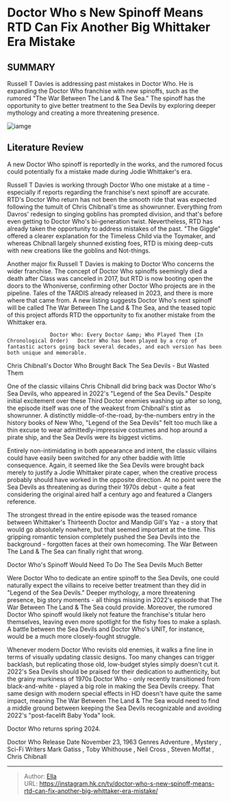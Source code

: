# Doctor Who s New Spinoff Means RTD Can Fix Another Big Whittaker Era Mistake


## SUMMARY 



  Russell T Davies is addressing past mistakes in Doctor Who.   He is expanding the Doctor Who franchise with new spinoffs, such as the rumored &#34;The War Between The Land &amp; The Sea.&#34;   The spinoff has the opportunity to give better treatment to the Sea Devils by exploring deeper mythology and creating a more threatening presence.  

![iamge](https://static1.srcdn.com/wordpress/wp-content/uploads/2024/01/jodie-whittaker-as-thirteenth-doctor-and-sea-devil-in-doctor-who.jpg)

## Literature Review
A new Doctor Who spinoff is reportedly in the works, and the rumored focus could potentially fix a mistake made during Jodie Whittaker&#39;s era.




Russell T Davies is working through Doctor Who one mistake at a time - especially if reports regarding the franchise&#39;s next spinoff are accurate. RTD&#39;s Doctor Who return has not been the smooth ride that was expected following the tumult of Chris Chibnall&#39;s time as showrunner. Everything from Davros&#39; redesign to singing goblins has prompted division, and that&#39;s before even getting to Doctor Who&#39;s bi-generation twist. Nevertheless, RTD has already taken the opportunity to address mistakes of the past. &#34;The Giggle&#34; offered a clearer explanation for the Timeless Child via the Toymaker, and whereas Chibnall largely shunned existing foes, RTD is mixing deep-cuts with new creations like the goblins and Not-things.




Another major fix Russell T Davies is making to Doctor Who concerns the wider franchise. The concept of Doctor Who spinoffs seemingly died a death after Class was canceled in 2017, but RTD is now booting open the doors to the Whoniverse, confirming other Doctor Who projects are in the pipeline. Tales of the TARDIS already released in 2023, and there is more where that came from. A new listing suggests Doctor Who&#39;s next spinoff will be called The War Between The Land &amp; The Sea, and the teased topic of this project affords RTD the opportunity to fix another mistake from the Whittaker era.

                  Doctor Who: Every Doctor &amp; Who Played Them (In Chronological Order)   Doctor Who has been played by a crop of fantastic actors going back several decades, and each version has been both unique and memorable.    


 Chris Chibnall&#39;s Doctor Who Brought Back The Sea Devils - But Wasted Them 
          




One of the classic villains Chris Chibnall did bring back was Doctor Who&#39;s Sea Devils, who appeared in 2022&#39;s &#34;Legend of the Sea Devils.&#34; Despite initial excitement over these Third Doctor enemies washing up after so long, the episode itself was one of the weakest from Chibnall&#39;s stint as showrunner. A distinctly middle-of-the-road, by-the-numbers entry in the history books of New Who, &#34;Legend of the Sea Devils&#34; felt too much like a thin excuse to wear admittedly-impressive costumes and hop around a pirate ship, and the Sea Devils were its biggest victims.

Entirely non-intimidating in both appearance and intent, the classic villains could have easily been switched for any other baddie with little consequence. Again, it seemed like the Sea Devils were brought back merely to justify a Jodie Whittaker pirate caper, when the creative process probably should have worked in the opposite direction. At no point were the Sea Devils as threatening as during their 1970s debut - quite a feat considering the original aired half a century ago and featured a Clangers reference.




The strongest thread in the entire episode was the teased romance between Whittaker&#39;s Thirteenth Doctor and Mandip Gill&#39;s Yaz - a story that would go absolutely nowhere, but that seemed important at the time. This gripping romantic tension completely pushed the Sea Devils into the background - forgotten faces at their own homecoming. The War Between The Land &amp; The Sea can finally right that wrong.



 Doctor Who&#39;s Spinoff Would Need To Do The Sea Devils Much Better 
          

Were Doctor Who to dedicate an entire spinoff to the Sea Devils, one could naturally expect the villains to receive better treatment than they did in &#34;Legend of the Sea Devils.&#34; Deeper mythology, a more threatening presence, big story moments - all things missing in 2022&#39;s episode that The War Between The Land &amp; The Sea could provide. Moreover, the rumored Doctor Who spinoff would likely not feature the franchise&#39;s titular hero themselves, leaving even more spotlight for the fishy foes to make a splash. A battle between the Sea Devils and Doctor Who&#39;s UNIT, for instance, would be a much more closely-fought struggle.




Whenever modern Doctor Who revisits old enemies, it walks a fine line in terms of visually updating classic designs. Too many changes can trigger backlash, but replicating those old, low-budget styles simply doesn&#39;t cut it. 2022&#39;s Sea Devils should be praised for their dedication to authenticity, but the grainy murkiness of 1970s Doctor Who - only recently transitioned from black-and-white - played a big role in making the Sea Devils creepy. That same design with modern special effects in HD doesn&#39;t have quite the same impact, meaning The War Between The Land &amp; The Sea would need to find a middle ground between keeping the Sea Devils recognizable and avoiding 2022&#39;s &#34;post-facelift Baby Yoda&#34; look.



Doctor Who returns spring 2024.




  Doctor Who   Release Date   November 23, 1963    Genres   Adventure , Mystery ,  Sci-Fi    Writers   Mark Gatiss , Toby Whithouse , Neil Cross , Steven Moffat , Chris Chibnall       




 



---

> Author: [Ella](https://instagram.hk.cn/)  
> URL: https://instagram.hk.cn/tv/doctor-who-s-new-spinoff-means-rtd-can-fix-another-big-whittaker-era-mistake/  

